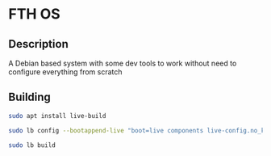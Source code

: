 # FTH OS

## Description

A Debian based system with some dev tools to work without need to configure everything from scratch

## Building

```sh
sudo apt install live-build
```

```sh
sudo lb config --bootappend-live "boot=live components live-config.no_kernel_upgrade=1"
```

```sh
sudo lb build
```
